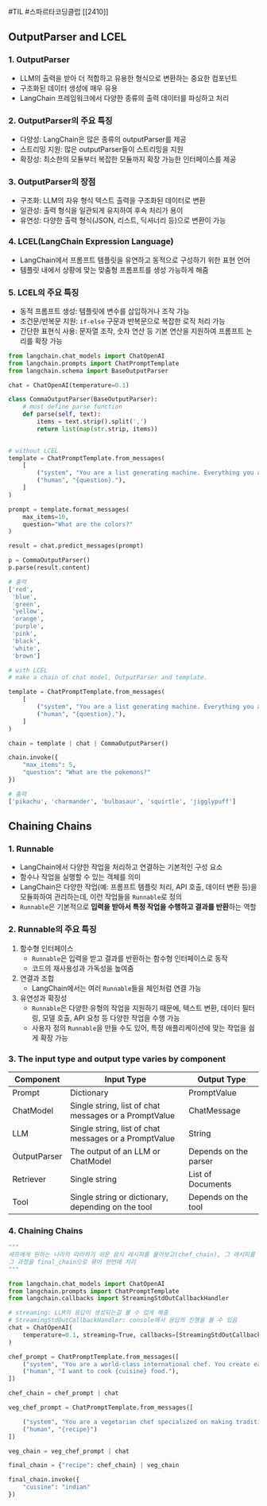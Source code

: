 #TIL #스파르타코딩클럽 [[2410]]

## OutputParser and LCEL
### 1. OutputParser
- LLM의 출력을 받아 더 적합하고 유용한 형식으로 변환하는 중요한 컴포넌트
- 구조화된 데이터 생성에 매우 유용
- LangChain 프레임워크에서 다양한 종류의 출력 데이터를 파싱하고 처리


### 2. OutputParser의 주요 특징
- 다양성: LangChain은 많은 종류의 outputParser를 제공
- 스트리밍 지원: 많은 outputParser들이 스트리밍을 지원
- 확장성: 최소한의 모듈부터 복잡한 모듈까지 확장 가능한 인터페이스를 제공


### 3. OutputParser의 장점
- 구조화: LLM의 자유 형식 텍스트 출력을 구조화된 데이터로 변환
- 일관성: 출력 형식을 일관되게 유지하여 후속 처리가 용이
- 유연성: 다양한 출력 형식(JSON, 리스트, 딕셔너리 등)으로 변환이 가능


### 4. LCEL(LangChain Expression Language)
- LangChain에서 프롬프트 템플릿을 유연하고 동적으로 구성하기 위한 표현 언어
- 템플릿 내에서 상황에 맞는 맞춤형 프롬프트를 생성 가능하게 해줌


### 5. LCEL의 주요 특징
- 동적 프롬프트 생성: 템플릿에 변수를 삽입하거나 조작 가능
- 조건문/반복문 지원: `if-else` 구문과 반복문으로 복잡한 로직 처리 가능
- 간단한 표현식 사용: 문자열 조작, 숫자 연산 등 기본 연산을 지원하여 프롬프트 논리를 확장 가능


```python
from langchain.chat_models import ChatOpenAI
from langchain.prompts import ChatPromptTemplate
from langchain.schema import BaseOutputParser

chat = ChatOpenAI(temperature=0.1)

class CommaOutputParser(BaseOutputParser):
    # must define parse function
    def parse(self, text):
        items = text.strip().split(',')
        return list(map(str.strip, items))
        
```
```python
# without LCEL
template = ChatPromptTemplate.from_messages(
    [
        ("system", "You are a list generating machine. Everything you are asked will be answered with a comma seperated list of max {max_items} in lowercase. Do NOT reply with anything else."),
        ("human", "{question}."),
    ]
)

prompt = template.format_messages(
    max_items=10,
    question="What are the colors?"
)

result = chat.predict_messages(prompt)

p = CommaOutputParser()
p.parse(result.content)

# 출력
['red',
 'blue',
 'green',
 'yellow',
 'orange',
 'purple',
 'pink',
 'black',
 'white',
 'brown']
```
```python
# with LCEL
# make a chain of chat model, OutputParser and template.

template = ChatPromptTemplate.from_messages(
    [
        ("system", "You are a list generating machine. Everything you are asked will be answered with a comma seperated list of max {max_items} in lowercase. Do NOT reply with anything else."),
        ("human", "{question}."),
    ]
)

chain = template | chat | CommaOutputParser()

chain.invoke({
    "max_items": 5,
    "question": "What are the pokemons?"
})

# 출력
['pikachu', 'charmander', 'bulbasaur', 'squirtle', 'jigglypuff']
```



## Chaining Chains
### 1. Runnable
- LangChain에서 다양한 작업을 처리하고 연결하는 기본적인 구성 요소 
- 함수나 작업을 실행할 수 있는 객체를 의미
- LangChain은 다양한 작업(예: 프롬프트 템플릿 처리, API 호출, 데이터 변환 등)을 모듈화하여 관리하는데, 이런 작업들을 `Runnable`로 정의
- `Runnable`은 기본적으로 **입력을 받아서 특정 작업을 수행하고 결과를 반환**하는 역할


### 2. Runnable의 주요 특징
1) 함수형 인터페이스
	- `Runnable`은 입력을 받고 결과를 반환하는 함수형 인터페이스로 동작
	- 코드의 재사용성과 가독성을 높여줌
2) 연결과 조합
	- LangChain에서는 여러 `Runnable`들을 체인처럼 연결 가능
3) 유연성과 확장성
	- `Runnable`은 다양한 유형의 작업을 지원하기 때문에, 텍스트 변환, 데이터 필터링, 모델 호출, API 요청 등 다양한 작업을 수행 가능
	- 사용자 정의 `Runnable`을 만들 수도 있어, 특정 애플리케이션에 맞는 작업을 쉽게 확장 가능


### 3. The input type and output type varies by component
| Component    | Input Type                                            | Output Type           |
| ------------ | ----------------------------------------------------- | --------------------- |
| Prompt       | Dictionary                                            | PromptValue           |
| ChatModel    | Single string, list of chat messages or a PromptValue | ChatMessage           |
| LLM          | Single string, list of chat messages or a PromptValue | String                |
| OutputParser | The output of an LLM or ChatModel                     | Depends on the parser |
| Retriever    | Single string                                         | List of Documents     |
| Tool         | Single string or dictionary, depending on the tool    | Depends on the tool   |


### 4. Chaining Chains
```python
"""
세프에게 원하는 나라의 따라하기 쉬운 음식 레시피를 물어보고(chef_chain), 그 레시피를 채식 전문 세프에게 대체 레시피를 얻는 과정(veg_chain)
그 과정을 final_chain으로 묶어 한번에 처리
"""

from langchain.chat_models import ChatOpenAI
from langchain.prompts import ChatPromptTemplate
from langchain.callbacks import StreamingStdOutCallbackHandler

# streaming: LLM의 응답이 생성되는걸 볼 수 있게 해줌
# StreamingStdOutCallbackHandler: console에서 응답의 진행을 볼 수 있음
chat = ChatOpenAI(
    temperature=0.1, streaming=True, callbacks=[StreamingStdOutCallbackHandler()]
)

chef_prompt = ChatPromptTemplate.from_messages([
    ("system", "You are a world-class international chef. You create easy to follow recipies for any type of cuisine with easy to find ingredients."),
    ("human", "I want to cook {cuisine} food."),
])

chef_chain = chef_prompt | chat
```
```python
veg_chef_prompt = ChatPromptTemplate.from_messages([

    ("system", "You are a vegetarian chef specialized on making traditional recipies vegetarian. You find alternative ingredients and explain their preparation. You don't radically modify the recipe. If there is no alternative for a food just say you don't know how to replace it."),
    ("human", "{recipe}")
])

veg_chain = veg_chef_prompt | chat
```
```python
final_chain = {"recipe": chef_chain} | veg_chain

final_chain.invoke({
    "cuisine": "indian"
})
```

